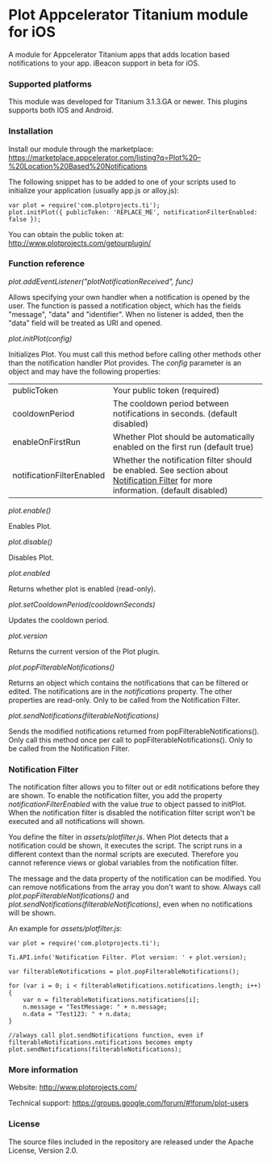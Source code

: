 Plot Appcelerator Titanium module for iOS
=========================================

A module for Appcelerator Titanium apps that adds location based notifications to your app. iBeacon support in beta for iOS.

### Supported platforms ###

This module was developed for Titanium 3.1.3.GA or newer.
This plugins supports both IOS and Android.

### Installation ###

Install our module through the marketplace: https://marketplace.appcelerator.com/listing?q=Plot%20–%20Location%20Based%20Notifications

The following snippet has to be added to one of your scripts used to initialize your application (usually app.js or alloy.js):
```
var plot = require('com.plotprojects.ti');
plot.initPlot({ publicToken: 'REPLACE_ME', notificationFilterEnabled: false });
```

You can obtain the public token at: http://www.plotprojects.com/getourplugin/

### Function reference ###

_plot.addEventListener("plotNotificationReceived", func)_

Allows specifying your own handler when a notification is opened by the user. The function is passed a notification object, which has the fields "message", "data" and "identifier". When no listener is added, then the "data" field will be treated as URI and opened.

_plot.initPlot(config)_

Initializes Plot. You must call this method before calling other methods other than the notification handler Plot provides.
The _config_ parameter is an object and may have the following properties:

<table>
<tr>
<td>publicToken</td><td>Your public token (required)</td>
</tr><tr>
<td>cooldownPeriod</td><td>The cooldown period between notifications in seconds. (default disabled)</td>
</tr><tr>
<td>enableOnFirstRun</td><td>Whether Plot should be automatically enabled on the first run (default true)</td>
</tr><tr>
<td>notificationFilterEnabled</td><td>Whether the notification filter should be enabled. See section about <a href="#notification-filter">Notification Filter</a> for more information. (default disabled)</td>
</tr>
</table>

_plot.enable()_

Enables Plot.

_plot.disable()_

Disables Plot.

_plot.enabled_

Returns whether plot is enabled (read-only).

_plot.setCooldownPeriod(cooldownSeconds)_

Updates the cooldown period.

_plot.version_

Returns the current version of the Plot plugin.

_plot.popFilterableNotifications()_

Returns an object which contains the notifications that can be filtered or edited. The notifications are in the _notifications_ property. The other properties are read-only. Only to be called from the Notification Filter.

_plot.sendNotifications(filterableNotifications)_

Sends the modified notifications returned from popFilterableNotifications(). Only call this method once per call to popFilterableNotifications(). Only to be called from the Notification Filter.

### Notification Filter ###

The notification filter allows you to filter out or edit notifications before they are shown. To enable the notification filter, you add the property _notificationFilterEnabled_ with the value _true_ to object passed to initPlot. When the notification filter is disabled the notification filter script won't be executed and all notifications will shown.

You define the filter in _assets/plotfilter.js_. When Plot detects that a notification could be shown, it executes the script. The script runs in a different context than the normal scripts are executed. Therefore you cannot reference views or global variables from the notification filter.

The message and the data property of the notification can be modified. You can remove notifications from the array you don't want to show. Always call _plot.popFilterableNotifications()_ and _plot.sendNotifications(filterableNotifications)_, even when no notifications will be shown. 

An example for _assets/plotfilter.js_:
```
var plot = require('com.plotprojects.ti');

Ti.API.info('Notification Filter. Plot version: ' + plot.version);

var filterableNotifications = plot.popFilterableNotifications();

for (var i = 0; i < filterableNotifications.notifications.length; i++) {
	var n = filterableNotifications.notifications[i];
	n.message = "TestMessage: " + n.message;
	n.data = "Test123: " + n.data;
}

//always call plot.sendNotifications function, even if filterableNotifications.notifications becomes empty 
plot.sendNotifications(filterableNotifications); 
```

### More information ###
Website: http://www.plotprojects.com/

Technical support: https://groups.google.com/forum/#!forum/plot-users

### License ###
The source files included in the repository are released under the Apache License, Version 2.0.
